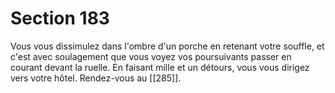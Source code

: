 # Section 183

Vous vous dissimulez dans l'ombre d'un porche en retenant votre souffle, et c'est avec soulagement que vous voyez vos poursuivants passer en courant devant la ruelle. En faisant mille et un détours, vous vous dirigez vers votre hôtel. Rendez-vous au [[285]].